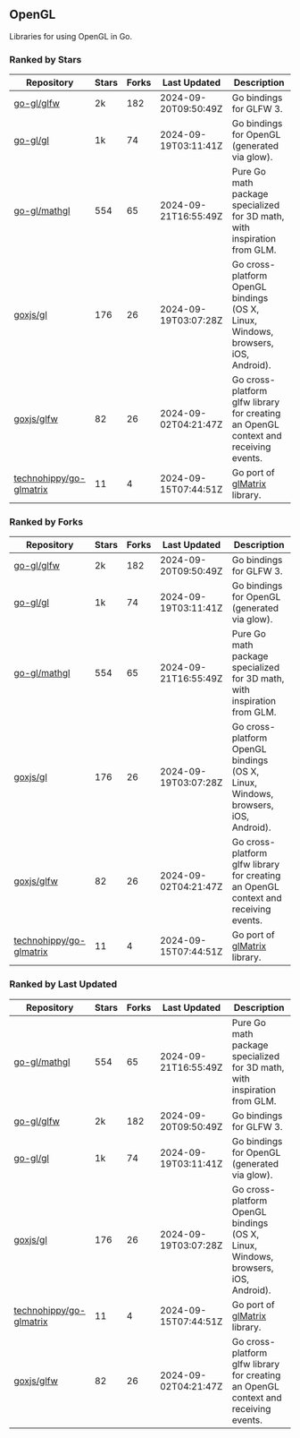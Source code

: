 ## OpenGL

Libraries for using OpenGL in Go.

### Ranked by Stars

| Repository | Stars | Forks | Last Updated | Description | 
|------------|-------|-------|--------------|-------------|
| [go-gl/glfw](https://github.com/go-gl/glfw) | 2k | 182 | 2024-09-20T09:50:49Z |  Go bindings for GLFW 3. |
| [go-gl/gl](https://github.com/go-gl/gl) | 1k | 74 | 2024-09-19T03:11:41Z |  Go bindings for OpenGL (generated via glow). |
| [go-gl/mathgl](https://github.com/go-gl/mathgl) | 554 | 65 | 2024-09-21T16:55:49Z |  Pure Go math package specialized for 3D math, with inspiration from GLM. |
| [goxjs/gl](https://github.com/goxjs/gl) | 176 | 26 | 2024-09-19T03:07:28Z |  Go cross-platform OpenGL bindings (OS X, Linux, Windows, browsers, iOS, Android). |
| [goxjs/glfw](https://github.com/goxjs/glfw) | 82 | 26 | 2024-09-02T04:21:47Z |  Go cross-platform glfw library for creating an OpenGL context and receiving events. |
| [technohippy/go-glmatrix](https://github.com/technohippy/go-glmatrix) | 11 | 4 | 2024-09-15T07:44:51Z |  Go port of [glMatrix](https://glmatrix.net/) library. |

### Ranked by Forks

| Repository | Stars | Forks | Last Updated | Description | 
|------------|-------|-------|--------------|-------------|
| [go-gl/glfw](https://github.com/go-gl/glfw) | 2k | 182 | 2024-09-20T09:50:49Z |  Go bindings for GLFW 3. |
| [go-gl/gl](https://github.com/go-gl/gl) | 1k | 74 | 2024-09-19T03:11:41Z |  Go bindings for OpenGL (generated via glow). |
| [go-gl/mathgl](https://github.com/go-gl/mathgl) | 554 | 65 | 2024-09-21T16:55:49Z |  Pure Go math package specialized for 3D math, with inspiration from GLM. |
| [goxjs/gl](https://github.com/goxjs/gl) | 176 | 26 | 2024-09-19T03:07:28Z |  Go cross-platform OpenGL bindings (OS X, Linux, Windows, browsers, iOS, Android). |
| [goxjs/glfw](https://github.com/goxjs/glfw) | 82 | 26 | 2024-09-02T04:21:47Z |  Go cross-platform glfw library for creating an OpenGL context and receiving events. |
| [technohippy/go-glmatrix](https://github.com/technohippy/go-glmatrix) | 11 | 4 | 2024-09-15T07:44:51Z |  Go port of [glMatrix](https://glmatrix.net/) library. |

### Ranked by Last Updated

| Repository | Stars | Forks | Last Updated | Description | 
|------------|-------|-------|--------------|-------------|
| [go-gl/mathgl](https://github.com/go-gl/mathgl) | 554 | 65 | 2024-09-21T16:55:49Z |  Pure Go math package specialized for 3D math, with inspiration from GLM. |
| [go-gl/glfw](https://github.com/go-gl/glfw) | 2k | 182 | 2024-09-20T09:50:49Z |  Go bindings for GLFW 3. |
| [go-gl/gl](https://github.com/go-gl/gl) | 1k | 74 | 2024-09-19T03:11:41Z |  Go bindings for OpenGL (generated via glow). |
| [goxjs/gl](https://github.com/goxjs/gl) | 176 | 26 | 2024-09-19T03:07:28Z |  Go cross-platform OpenGL bindings (OS X, Linux, Windows, browsers, iOS, Android). |
| [technohippy/go-glmatrix](https://github.com/technohippy/go-glmatrix) | 11 | 4 | 2024-09-15T07:44:51Z |  Go port of [glMatrix](https://glmatrix.net/) library. |
| [goxjs/glfw](https://github.com/goxjs/glfw) | 82 | 26 | 2024-09-02T04:21:47Z |  Go cross-platform glfw library for creating an OpenGL context and receiving events. |

